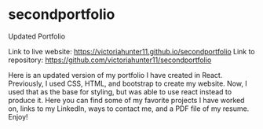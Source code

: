 # secondportfolio
Updated Portfolio

Link to live website:   https://victoriahunter11.github.io/secondportfolio
Link to repository: https://github.com/victoriahunter11/secondportfolio

Here is an updated version of my portfolio I have created in React. Previously, I used CSS, HTML, and bootstrap to create my website. Now, I used that as the base for styling,
but was able to use react instead to produce it. Here you can find some of my favorite projects I have worked on,
links to my LinkedIn, ways to contact me, and a PDF file of my resume. Enjoy!
